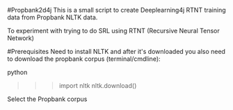 #Propbank2d4j
This is a small script to create Deeplearning4j RTNT training data from Propbank NLTK data. 

To experiment with trying to do SRL using RTNT (Recursive Neural Tensor Network)

#Prerequisites
Need to install NLTK and after it's downloaded you also need to download the propbank corpus (terminal/cmdline):

python
>>> import nltk
>>> nltk.download()

Select the Propbank corpus

